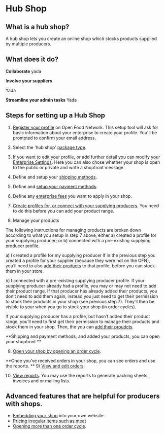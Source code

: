 # Hub Shop

## What is a hub shop?
A hub shop lets you create an online shop which stocks products supplied by multiple producers.

## What does it do?
**Collaborate**
yada

**Involve your suppliers**

Yada

**Streamline your admin tasks**
Yada

## Steps for setting up a Hub Shop

1) [Register your profile](/create-an-account.md) on Open Food Network. This setup tool will ask for basic information about your enterprise to create your profile. You'll be prompted to confirm your email address.

2) Select the 'hub shop' [package type](/hub-profile-types.md).

3) If you want to edit your profile, or add further detail you can modify your [Enterprise Settings](/your-profile.md). Here you can also chose whether your shop is open to the public or private and write a shopfront message.

4) Define and setup your [shipping methods](/shipping-methods.md).

5) Define and [setup your payment methods](/payment-methods.md).

6) Define any [enterprise fees](/enterprise-fees.md) you want to apply in your shop.

7) [Create profiles for, or connect with your supplying producers](/create-or-connect-with-your-supplying-producers.md). You need to do this before you can add your product range.

8) Manage your products

The following instructions for managing products are broken down according to what you setup in step 7 above, either a) created a profile for your supplying producer; or b) connected with a pre-existing supplying producer profile.

a) I created a profile for my supplying producer
If in the previous step you created a profile for your supplier (because they were not on the OFN), you’ll need to also [add their products](/products.md) to that profile, before you can stock them in your store.

b) I connected with a pre-existing supplying producer profile.
If your supplying producer already had a profile, you may or may not need to add their product range. If that producer has already added their products, you don’t need to add them again, instead you just need to get their permission to stock their products in your shop (see previous step 7). They’ll then be visible to your when you go to stock your shop (in order cycles).

If your supplying producer has a profile, but hasn’t added their product range, you’ll need to first get their permission to manage their products and stock them in your shop. Then, the you can [add their proudcts](/products.md).

**Shipping and payment methods, and added your products, you can open your shopfront
**

8) [Open your shop by opening an order cycle](/order-cycles-adv.md).

**Once you've received orders in your shop, you can see orders and use the reports.
**
9) [View and edit orders](/view-orders.md).

10) [View reports](/reports.md). You may use the reports to generate packing sheets, invoices and or mailing lists.

## Advanced features that are helpful for producers with shops.
- [Embedding your shop](/embedded-shopfronts.md) into your own website.
- [Pricing irregular items such as meat](/pricing-irregular-indivisible-meat-items.md)
- [Opening more than one order cycle](/opening-more-than-one-order-cycle.md).